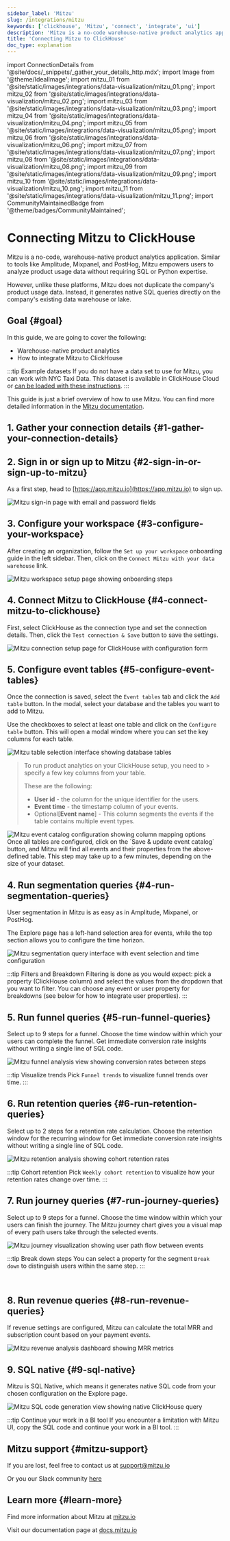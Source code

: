 ```yaml
---
sidebar_label: 'Mitzu'
slug: /integrations/mitzu
keywords: ['clickhouse', 'Mitzu', 'connect', 'integrate', 'ui']
description: 'Mitzu is a no-code warehouse-native product analytics application.'
title: 'Connecting Mitzu to ClickHouse'
doc_type: explanation
---
```


import ConnectionDetails from '@site/docs/_snippets/_gather_your_details_http.mdx';
import Image from '@theme/IdealImage';
import mitzu_01 from '@site/static/images/integrations/data-visualization/mitzu_01.png';
import mitzu_02 from '@site/static/images/integrations/data-visualization/mitzu_02.png';
import mitzu_03 from '@site/static/images/integrations/data-visualization/mitzu_03.png';
import mitzu_04 from '@site/static/images/integrations/data-visualization/mitzu_04.png';
import mitzu_05 from '@site/static/images/integrations/data-visualization/mitzu_05.png';
import mitzu_06 from '@site/static/images/integrations/data-visualization/mitzu_06.png';
import mitzu_07 from '@site/static/images/integrations/data-visualization/mitzu_07.png';
import mitzu_08 from '@site/static/images/integrations/data-visualization/mitzu_08.png';
import mitzu_09 from '@site/static/images/integrations/data-visualization/mitzu_09.png';
import mitzu_10 from '@site/static/images/integrations/data-visualization/mitzu_10.png';
import mitzu_11 from '@site/static/images/integrations/data-visualization/mitzu_11.png';
import CommunityMaintainedBadge from '@theme/badges/CommunityMaintained';

# Connecting Mitzu to ClickHouse

<CommunityMaintainedBadge/>

Mitzu is a no-code, warehouse-native product analytics application. Similar to tools like Amplitude, Mixpanel, and PostHog, Mitzu empowers users to analyze product usage data without requiring SQL or Python expertise.

However, unlike these platforms, Mitzu does not duplicate the company's product usage data. Instead, it generates native SQL queries directly on the company's existing data warehouse or lake.

## Goal {#goal}

In this guide, we are going to cover the following:

- Warehouse-native product analytics
- How to integrate Mitzu to ClickHouse

:::tip Example datasets
If you do not have a data set to use for Mitzu, you can work with NYC Taxi Data.
This dataset is available in ClickHouse Cloud or [can be loaded with these instructions](/getting-started/example-datasets/nyc-taxi).
:::

This guide is just a brief overview of how to use Mitzu. You can find more detailed information in the [Mitzu documentation](https://docs.mitzu.io/).

## 1. Gather your connection details {#1-gather-your-connection-details}

<ConnectionDetails />

## 2. Sign in or sign up to Mitzu {#2-sign-in-or-sign-up-to-mitzu}

As a first step, head to [https://app.mitzu.io](https://app.mitzu.io) to sign up.

<Image size="lg" img={mitzu_01} alt="Mitzu sign-in page with email and password fields" border />

## 3. Configure your workspace {#3-configure-your-workspace}

After creating an organization, follow the `Set up your workspace` onboarding guide in the left sidebar. Then, click on the `Connect Mitzu with your data warehouse` link.

<Image size="lg" img={mitzu_02} alt="Mitzu workspace setup page showing onboarding steps" border />

## 4. Connect Mitzu to ClickHouse {#4-connect-mitzu-to-clickhouse}

First, select ClickHouse as the connection type and set the connection details. Then, click the `Test connection & Save` button to save the settings.

<Image size="lg" img={mitzu_03} alt="Mitzu connection setup page for ClickHouse with configuration form" border />

## 5. Configure event tables {#5-configure-event-tables}

Once the connection is saved, select the `Event tables` tab and click the `Add table` button. In the modal, select your database and the tables you want to add to Mitzu.

Use the checkboxes to select at least one table and click on the `Configure table` button. This will open a modal window where you can set the key columns for each table.

<Image size="lg" img={mitzu_04} alt="Mitzu table selection interface showing database tables" border />
<br/>

> To run product analytics on your ClickHouse setup, you need to > specify a few key columns from your table.
>
> These are the following:
>
> - **User id** - the column for the unique identifier for the users.
> - **Event time** - the timestamp column of your events.
> - Optional[**Event name**] - This column segments the events if the table contains multiple event types.

<Image size="lg" img={mitzu_05} alt="Mitzu event catalog configuration showing column mapping options" border />
<br/>
Once all tables are configured, click on the `Save & update event catalog` button, and  Mitzu will find all events and their properties from the above-defined table. This step may take up to a few minutes, depending on the size of your dataset.

## 4. Run segmentation queries {#4-run-segmentation-queries}

User segmentation in Mitzu is as easy as in Amplitude, Mixpanel, or PostHog.

The Explore page has a left-hand selection area for events, while the top section allows you to configure the time horizon.

<Image size="lg" img={mitzu_06} alt="Mitzu segmentation query interface with event selection and time configuration" border />

<br/>

:::tip Filters and Breakdown
Filtering is done as you would expect: pick a property (ClickHouse column) and select the values from the dropdown that you want to filter.
You can choose any event or user property for breakdowns (see below for how to integrate user properties).
:::

## 5. Run funnel queries {#5-run-funnel-queries}

Select up to 9 steps for a funnel. Choose the time window within which your users can complete the funnel.
Get immediate conversion rate insights without writing a single line of SQL code.

<Image size="lg" img={mitzu_07} alt="Mitzu funnel analysis view showing conversion rates between steps" border />

<br/>

:::tip Visualize trends
Pick `Funnel trends` to visualize funnel trends over time.
:::

## 6. Run retention queries {#6-run-retention-queries}

Select up to 2 steps for a retention rate calculation. Choose the retention window for the recurring window for
Get immediate conversion rate insights without writing a single line of SQL code.

<Image size="lg" img={mitzu_08} alt="Mitzu retention analysis showing cohort retention rates" border />

<br/>

:::tip Cohort retention
Pick `Weekly cohort retention` to visualize how your retention rates change over time.
:::

## 7. Run journey queries {#7-run-journey-queries}
Select up to 9 steps for a funnel. Choose the time window within which your users can finish the journey. The Mitzu journey chart gives you a visual map of every path users take through the selected events.

<Image size="lg" img={mitzu_09} alt="Mitzu journey visualization showing user path flow between events" border />
<br/>

:::tip Break down steps
You can select a property for the segment `Break down` to distinguish users within the same step.
:::

<br/>

## 8. Run revenue queries {#8-run-revenue-queries}
If revenue settings are configured, Mitzu can calculate the total MRR and subscription count based on your payment events.

<Image size="lg" img={mitzu_10} alt="Mitzu revenue analysis dashboard showing MRR metrics" border />

## 9. SQL native {#9-sql-native}

Mitzu is SQL Native, which means it generates native SQL code from your chosen configuration on the Explore page.

<Image size="lg" img={mitzu_11} alt="Mitzu SQL code generation view showing native ClickHouse query" border />

<br/>

:::tip Continue your work in a BI tool
If you encounter a limitation with Mitzu UI, copy the SQL code and continue your work in a BI tool.
:::

## Mitzu support {#mitzu-support}

If you are lost, feel free to contact us at [support@mitzu.io](email://support@mitzu.io)

Or you our Slack community [here](https://join.slack.com/t/mitzu-io/shared_invite/zt-1h1ykr93a-_VtVu0XshfspFjOg6sczKg)

## Learn more {#learn-more}

Find more information about Mitzu at [mitzu.io](https://mitzu.io)

Visit our documentation page at [docs.mitzu.io](https://docs.mitzu.io)
